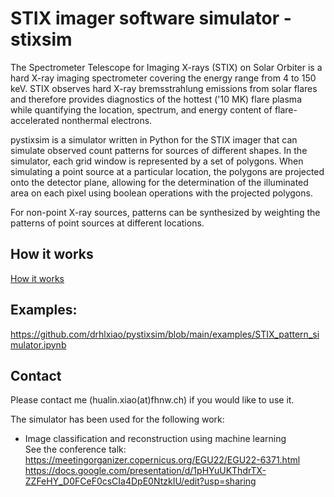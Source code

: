 # STIX imager software simulator - stixsim
The Spectrometer Telescope for Imaging X-rays (STIX) on Solar Orbiter is a hard X-ray imaging spectrometer covering the energy range from 4 to 150 keV. STIX observes hard X-ray bremsstrahlung emissions from solar flares and therefore provides diagnostics of the hottest ('10 MK) flare plasma while quantifying the location, spectrum, and energy content of flare-accelerated nonthermal electrons.

pystixsim is a simulator written in Python for the STIX imager that can simulate observed count patterns  for sources of different shapes. 
In the simulator, each grid window is represented by a set of polygons. 
When simulating a point source at a particular location, the polygons are projected onto the detector plane, 
allowing for the determination of the illuminated area on each pixel using boolean operations with the projected polygons.

For non-point X-ray sources, patterns can be synthesized  by weighting the  patterns of  point sources at different locations. 
## How it works
<a href="https://docs.google.com/presentation/d/12wVX86CBa87V-FSFBKRonBJIQk50MO23WgO1X3Y6ZDI/edit?usp=sharing">How it works </a>

## Examples:

https://github.com/drhlxiao/pystixsim/blob/main/examples/STIX_pattern_simulator.ipynb
## Contact
Please contact me (hualin.xiao(at)fhnw.ch) if you would like to use it. 


The simulator has been used for the following work:
* Image classification and reconstruction using machine learning <br>
  See the conference talk:  https://meetingorganizer.copernicus.org/EGU22/EGU22-6371.html <br>
  https://docs.google.com/presentation/d/1pHYuUKThdrTX-ZZFeHY_D0FCeF0csCIa4DpE0NtzkIU/edit?usp=sharing
